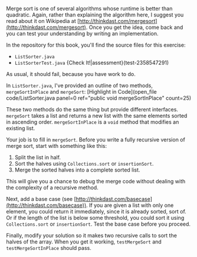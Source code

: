 Merge sort is one of several algorithms whose runtime is better than quadratic. Again, rather than explaining the algorithm here, I suggest you read about it on Wikipedia at [http://thinkdast.com/mergesort](http://thinkdast.com/mergesort).  Once you get the idea, come back and you can test your understanding by writing an implementation.


In the repository for this book, you'll find the source files for this exercise:



*  `ListSorter.java`
*  `ListSorterTest.java` 
{Check It!|assessment}(test-2358547291)

As usual, it should fail, because you have work to do.




In `ListSorter.java`, I've provided an outline of two methods, `mergeSortInPlace` and `mergeSort`: [Highlight in Code](open_file code/ListSorter.java panel=0 ref="public void mergeSortInPlace" count=25)


These two methods do the same thing but provide different interfaces. `mergeSort` takes a list and returns a new list with the same elements sorted in ascending order. `mergeSortInPlace` is a `void` method that modifies an existing list.


Your job is to fill in `mergeSort`. Before you write a fully recursive version of merge sort, start with something like this:



1.  Split the list in half.
1.  Sort the halves using `Collections.sort` or `insertionSort`.
1.  Merge the sorted halves into a complete sorted list. 

This will give you a chance to debug the merge code without dealing with the complexity of a recursive method.


Next, add a base case (see [http://thinkdast.com/basecase](http://thinkdast.com/basecase)). If you are given a list with only one element, you could return it immediately, since it is already sorted, sort of. Or if the length of the list is below some threshold, you could sort it using `Collections.sort` or `insertionSort`. Test the base case before you proceed.

Finally, modify your solution so it makes two recursive calls to sort the halves of the array. When you get it working, `testMergeSort` and `testMergeSortInPlace` should pass.